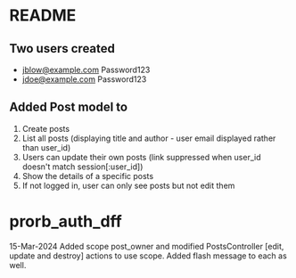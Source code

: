 # README

## Two users created

- <jblow@example.com>   Password123
- <jdoe@example.com>    Password123

## Added Post model to

1. Create posts
2. List all posts (displaying title and author - user email displayed rather than user_id)
3. Users can update their own posts (link suppressed when user_id doesn't match session[:user_id])
4. Show the details of a specific posts
5. If not logged in, user can only see posts but not edit them
# prorb_auth_dff

15-Mar-2024
Added scope post_owner and modified PostsController [edit, update and destroy] actions to use scope. Added flash message to each as well.
